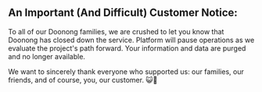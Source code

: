 ## An Important (And Difficult) Customer Notice:


To all of our Doonong families, we are crushed to let you know that Doonong has closed down the service. Platform will pause operations as we evaluate the project's path forward. Your information and data are purged and no longer available. 

We want to sincerely thank everyone who supported us: our families, our friends, and of course, you, our customer. 😺🐶
 
